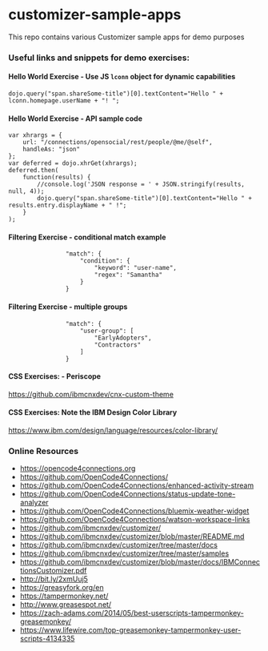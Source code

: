 # customizer-sample-apps
This repo contains various Customizer sample apps for demo purposes

### Useful links and snippets for demo exercises:

#### Hello World Exercise - Use JS `lconn` object for dynamic capabilities

```dojo.query("span.shareSome-title")[0].textContent="Hello " + lconn.homepage.userName + "! ";```

#### Hello World Exercise - API sample code
```
var xhrargs = {
    url: "/connections/opensocial/rest/people/@me/@self",
    handleAs: "json"
};
var deferred = dojo.xhrGet(xhrargs);
deferred.then(
    function(results) {
        //console.log('JSON response = ' + JSON.stringify(results, null, 4));
        dojo.query("span.shareSome-title")[0].textContent="Hello " + results.entry.displayName + " !";
    }
);
```

#### Filtering Exercise - conditional match example
```
                "match": {
                    "condition": {
                        "keyword": "user-name",
                        "regex": "Samantha"
                    }
                }
```

#### Filtering Exercise - multiple groups
```
                "match": {
                    "user-group": [
                        "EarlyAdopters",
                        "Contractors"
                    ]
                }
```

#### CSS Exercises: - Periscope 
https://github.com/ibmcnxdev/cnx-custom-theme


#### CSS Exercises: Note the IBM Design Color Library
https://www.ibm.com/design/language/resources/color-library/

### Online Resources ###
* https://opencode4connections.org
* https://github.com/OpenCode4Connections/
* https://github.com/OpenCode4Connections/enhanced-activity-stream
* https://github.com/OpenCode4Connections/status-update-tone-analyzer
* https://github.com/OpenCode4Connections/bluemix-weather-widget
* https://github.com/OpenCode4Connections/watson-workspace-links
* https://github.com/ibmcnxdev/customizer/
* https://github.com/ibmcnxdev/customizer/blob/master/README.md
* https://github.com/ibmcnxdev/customizer/tree/master/docs
* https://github.com/ibmcnxdev/customizer/tree/master/samples
* https://github.com/ibmcnxdev/customizer/blob/master/docs/IBMConnectionsCustomizer.pdf
* http://bit.ly/2xmUuj5
* https://greasyfork.org/en
* https://tampermonkey.net/
* http://www.greasespot.net/
* https://zach-adams.com/2014/05/best-userscripts-tampermonkey-greasemonkey/
* https://www.lifewire.com/top-greasemonkey-tampermonkey-user-scripts-4134335

